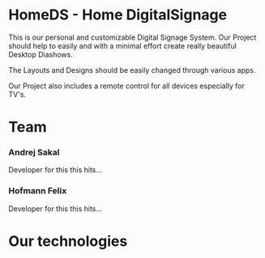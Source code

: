 # HomeDS - Home DigitalSignage

This is our personal and customizable Digital Signage System. Our Project should help to easily and with a minimal effort create really beautiful Desktop Diashows.

The Layouts and Designs should be easily changed through various apps. 


Our Project also includes a remote control for all devices especially for TV's.

# Team

### Andrej Sakal
Developer for this this hits...

### Hofmann Felix
Developer for this this hits...

# Our technologies